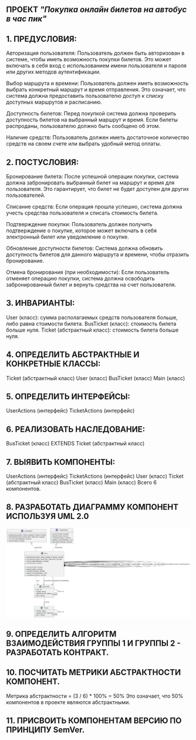 ## ПРОЕКТ *"Покупка онлайн билетов на автобус в час пик"*

## 1. ПРЕДУСЛОВИЯ:

Авторизация пользователя: Пользователь должен быть авторизован в системе, чтобы иметь возможность покупки билетов. Это может включать в себя вход с использованием имени пользователя и пароля или других методов аутентификации.

Выбор маршрута и времени: Пользователь должен иметь возможность выбрать конкретный маршрут и время отправления. Это означает, что система должна предоставить пользователю доступ к списку доступных маршрутов и расписанию.

Доступность билетов: Перед покупкой система должна проверить доступность билетов на выбранный маршрут и время. Если билеты распроданы, пользователю должно быть сообщено об этом.

Наличие средств: Пользователь должен иметь достаточное количество средств на своем счете или выбрать удобный метод оплаты.

## 2. ПОСТУСЛОВИЯ:

Бронирование билета: После успешной операции покупки, система должна забронировать выбранный билет на маршрут и время для пользователя. Это гарантирует, что билет не будет доступен для других пользователей.

Списание средств: Если операция прошла успешно, система должна учесть средства пользователя и списать стоимость билета.

Подтверждение покупки: Пользователь должен получить подтверждение о покупке, которое может включать в себя электронный билет или уведомление о покупке.

Обновление доступности билетов: Система должна обновить доступность билетов для данного маршрута и времени, чтобы отразить бронирование.

Отмена бронирования (при необходимости): Если пользователь отменяет операцию покупки, система должна освободить забронированный билет и вернуть средства на счет пользователя.

## 3. ИНВАРИАНТЫ:

User (класс): сумма располагаемых средств пользователя больше, либо равна стоимости билета.
BusTicket (класс): стоимость билета больше нуля.
Ticket (абстрактный класс): стоимость билета больше нуля.

## 4. ОПРЕДЕЛИТЬ АБСТРАКТНЫЕ И КОНКРЕТНЫЕ КЛАССЫ:

Ticket (абстрактный класс)
User (класс)
BusTicket (класс)
Main (класс)

## 5. ОПРЕДЕЛИТЬ ИНТЕРФЕЙСЫ:

UserActions (интерфейс)
TicketActions (интерфейс)

## 6. РЕАЛИЗОВАТЬ НАСЛЕДОВАНИЕ:

BusTicket (класс) EXTENDS Ticket (абстрактный класс)

## 7. ВЫЯВИТЬ КОМПОНЕНТЫ:

UserActions (интерфейс)
TicketActions (интерфейс)
User (класс)
Ticket (абстрактный класс)
BusTicket (класс)
Main (класс)
Всего 6 компонентов.

## 8. РАЗРАБОТАТЬ ДИАГРАММУ КОМПОНЕНТ ИСПОЛЬЗУЯ UML 2.0

![logo](onlineTicketUMLdiagram.png)


## 9. ОПРЕДЕЛИТЬ АЛГОРИТМ ВЗАИМОДЕЙСТВИЯ ГРУППЫ 1 И ГРУППЫ 2 - РАЗРАБОТАТЬ КОНТРАКТ.


## 10. ПОСЧИТАТЬ МЕТРИКИ АБСТРАКТНОСТИ КОМПОНЕНТ.

Метрика абстрактности = (3 / 6) * 100% = 50%
Это означает, что 50% компонентов в проекте являются абстрактными.

## 11. ПРИСВОИТЬ КОМПОНЕНТАМ ВЕРСИЮ ПО ПРИНЦИПУ SemVer.



